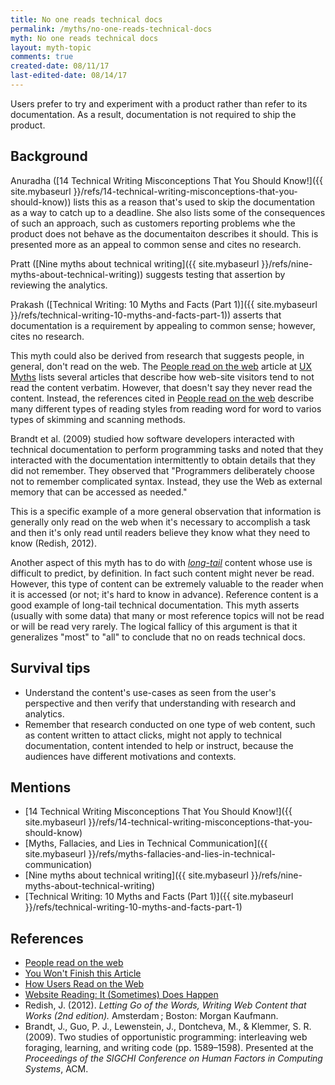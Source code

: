 ```yaml
---
title: No one reads technical docs
permalink: /myths/no-one-reads-technical-docs
myth: No one reads technical docs
layout: myth-topic
comments: true
created-date: 08/11/17
last-edited-date: 08/14/17
---
```


Users prefer to try and experiment with a product rather than refer to its documentation. As a result, documentation is not required to ship the product.

## Background

Anuradha ([14 Technical Writing Misconceptions That You Should Know!]({{ site.mybaseurl }}/refs/14-technical-writing-misconceptions-that-you-should-know)) lists this as a reason that's used to skip the documentation as a way to catch up to a deadline. She also lists some of the consequences of such an approach, such as customers reporting problems whe the product does not behave as the documentaiton describes it should. This is presented more as an appeal to common sense and cites no research.
 
Pratt ([Nine myths about technical writing]({{ site.mybaseurl }}/refs/nine-myths-about-technical-writing)) suggests testing that assertion by reviewing the analytics.

Prakash ([Technical Writing: 10 Myths and Facts (Part 1)]({{ site.mybaseurl }}/refs/technical-writing-10-myths-and-facts-part-1)) asserts that documentation is a requirement by appealing to common sense; however, cites no research.

This myth could also be derived from research that suggests people, in general, don't read on the web. The [People read on the web](http://uxmyths.com/post/647473628/myth-people-read-on-the-web) article at [UX Myths](http://uxmyths.com) lists several articles that describe how web-site visitors tend to not read the content verbatim. However, that doesn't say they never read the content. Instead, the references cited in [People read on the web](http://uxmyths.com/post/647473628/myth-people-read-on-the-web) describe many different types of reading styles from reading word for word to varios types of skimming and scanning methods.

Brandt et al. (2009) studied how software developers interacted with technical documentation to perform programming tasks and noted that they interacted with the documentation intermittently to obtain details that they did not remember. They observed that "Programmers deliberately choose not to remember complicated syntax. Instead, they use the Web as external memory that can be accessed as needed."

This is a specific example of a more general observation that information is generally only read on the web when it's necessary to accomplish a task and then it's only read until readers believe they know what they need to know (Redish, 2012). 

Another aspect of this myth has to do with _[long-tail](https://en.wikipedia.org/wiki/Long_tail)_ content whose use is difficult to predict, by definition. In fact such content might never be read. However, this type of content can be extremely valuable to the reader when it is accessed (or not; it's hard to know in advance). Reference content is a good example of long-tail technical documentation. This myth asserts (usually with some data) that many or most reference topics will not be read or will be read very rarely. The logical fallicy of this argument is that  it generalizes "most" to "all" to conclude that no on reads technical docs.

## Survival tips

* Understand the content's use-cases as seen from the user's perspective and then verify that understanding with research and analytics.
* Remember that research conducted on one type of web content, such as content written to attact clicks, might not apply to technical documentation, content intended to help or instruct, because the audiences have different motivations and contexts. 

## Mentions

* [14 Technical Writing Misconceptions That You Should Know!]({{ site.mybaseurl }}/refs/14-technical-writing-misconceptions-that-you-should-know)
* [Myths, Fallacies, and Lies in Technical Communication]({{ site.mybaseurl }}/refs/myths-fallacies-and-lies-in-technical-communication)
* [Nine myths about technical writing]({{ site.mybaseurl }}/refs/nine-myths-about-technical-writing)
* [Technical Writing: 10 Myths and Facts (Part 1)]({{ site.mybaseurl }}/refs/technical-writing-10-myths-and-facts-part-1)

## References

* [People read on the web](http://uxmyths.com/post/647473628/myth-people-read-on-the-web)
* [You Won't Finish this Article](http://www.slate.com/articles/technology/technology/2013/06/how_people_read_online_why_you_won_t_finish_this_article.html)
* [How Users Read on the Web](https://www.nngroup.com/articles/how-users-read-on-the-web/)
* [Website Reading: It (Sometimes) Does Happen](https://www.nngroup.com/articles/how-users-read-on-the-web/)
* Redish, J. (2012). _Letting Go of the Words, Writing Web Content that Works (2nd edition)._ Amsterdam ; Boston: Morgan Kaufmann.
* Brandt, J., Guo, P. J., Lewenstein, J., Dontcheva, M., & Klemmer, S. R. (2009). Two studies of opportunistic programming: interleaving web foraging, learning, and writing code (pp. 1589–1598). Presented at the _Proceedings of the SIGCHI Conference on Human Factors in Computing Systems_, ACM.

